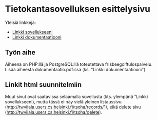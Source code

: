 # Tietokantasovelluksen esittelysivu

Yleisiä linkkejä:

* [Linkki sovellukseeni](http://twviiala.users.cs.helsinki.fi/tsoha/)
* [Linkki dokumentaatiooni](doc/dokumentaatio.pdf)

## Työn aihe

Aiheena on PHP:llä ja PostgreSQL:llä toteutettava frisbeegolftulospalvelu. Lisää aiheesta dokumentaatio.pdf:ssä (ks. "Linkki dokumentaatiooni"). 

## Linkit html suunnitelmiin

Muut sivut ovat saatavissa selaamalla sovellusta (kts. ylempänä "Linkki sovellukseeni), mutta tässä ei näy vielä yleinen listaussivu (http://twviiala.users.cs.helsinki.fi/tsoha/records/1), eikä delete sivu (http://twviiala.users.cs.helsinki.fi/tsoha/delete).
